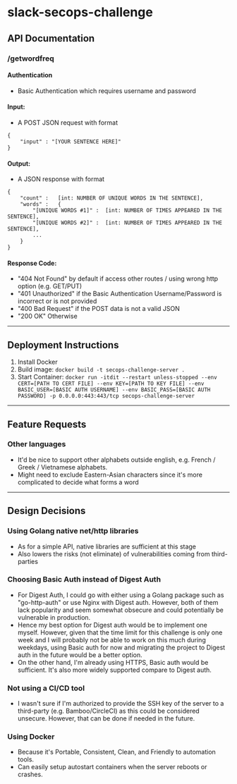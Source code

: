 # slack-secops-challenge

## API Documentation

### /getwordfreq

#### Authentication
- Basic Authentication which requires username and password

#### Input:
- A POST JSON request with format 
```
{
    "input" : "[YOUR SENTENCE HERE]"
}
```

#### Output:
- A JSON response with format 
```
{
    "count" :   [int: NUMBER OF UNIQUE WORDS IN THE SENTENCE],
    "words" :   {
        "[UNIQUE WORDS #1]" :  [int: NUMBER OF TIMES APPEARED IN THE SENTENCE],
        "[UNIQUE WORDS #2]" :  [int: NUMBER OF TIMES APPEARED IN THE SENTENCE],
        ...
    }
}
```

#### Response Code:
- "404 Not Found" by default if access other routes / using wrong http option (e.g. GET/PUT)
- "401 Unauthorized" if the Basic Authentication Username/Password is incorrect or is not provided
- "400 Bad Request" if the POST data is not a valid JSON
- "200 OK" Otherwise

-----

## Deployment Instructions
1. Install Docker
2. Build image: ```docker build -t secops-challenge-server .```
3. Start Container: ```docker run -itdit --restart unless-stopped --env CERT=[PATH TO CERT FILE] --env KEY=[PATH TO KEY FILE] --env BASIC_USER=[BASIC AUTH USERNAME] --env BASIC_PASS=[BASIC AUTH PASSWORD] -p 0.0.0.0:443:443/tcp secops-challenge-server```

-----

## Feature Requests

### Other languages
- It'd be nice to support other alphabets outside english, e.g. French / Greek / Vietnamese alphabets.
- Might need to exclude Eastern-Asian characters since it's more complicated to decide what forms a word

-----

## Design Decisions

### Using Golang native net/http libraries
- As for a simple API, native libraries are sufficient at this stage
- Also lowers the risks (not eliminate) of vulnerabilities coming from third-parties

### Choosing Basic Auth instead of Digest Auth
- For Digest Auth, I could go with either using a Golang package such as "go-http-auth" or use Nginx with Digest auth. However, both of them lack popularity and seem somewhat obsecure and could potentially be vulnerable in production. 
- Hence my best option for Digest auth would be to implement one myself. However, given that the time limit for this challenge is only one week and I will probably not be able to work on this much during weekdays, using Basic auth for now and migrating the project to Digest auth in the future would be a better option.
- On the other hand, I'm already using HTTPS, Basic auth would be sufficient. It's also more widely supported compare to Digest auth. 

### Not using a CI/CD tool
- I wasn't sure if I'm authorized to provide the SSH key of the server to a third-party (e.g. Bamboo/CircleCI) as this could be considered unsecure. However, that can be done if needed in the future.

### Using Docker
- Because it's Portable, Consistent, Clean, and Friendly to automation tools.
- Can easily setup autostart containers when the server reboots or crashes.

